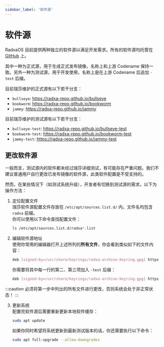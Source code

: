 ```yaml
---
sidebar_label: '软件源'
---
```


# 软件源

RadxaOS 目前提供两种独立的软件源以满足开发需求。所有的软件源均托管在 [GitHub](https://github.com/radxa-repo) 上。

其中一种为正式源，用于生成正式发布镜像，名称上和上游 Codename 保持一致。另外一种为测试源，用于开发使用，名称上是在上游 Codename 后追加 `-test` 后缀。

目前瑞莎维护的正式源有以下若干分支：

* `bullseye`: https://radxa-repo.github.io/bullseye
* `bookworm`: https://radxa-repo.github.io/bookworm
* `jammy`: https://radxa-repo.github.io/jammy

目前瑞莎维护的测试源有以下若干分支：

* `bullseye-test`: https://radxa-repo.github.io/bullseye-test
* `bookworm-test`: https://radxa-repo.github.io/bookworm-test
* `jammy-test`: https://radxa-repo.github.io/jammy-test

## 更改软件源

一般而言，测试源内的软件都未经过瑞莎详细测试，有可能存在严重问题。我们不建议普通用户自行更改已发布镜像的软件源，此类软件配置是不受支持的。

然而，在某些情况下（如测试系统升级），开发者有切换到测试源的需求。以下为操作方法：

1. 定位配置文件  
   瑞莎软件源配置文件存放在 `/etc/apt/sources.list.d/` 内，文件名均包含 `radxa` 前缀。  
   你可以使用以下命令查找配置文件：
   ```bash
   ls /etc/apt/sources.list.d/radxa*.list
   ```

2. 编辑软件源地址  
   使用你常用的编辑器打开上述所列的**所有文件**，你会看到类似如下的文件内容：
   ```bash
   deb [signed-by=/usr/share/keyrings/radxa-archive-keyring.gpg] https://radxa-repo.github.io/bookworm bookworm main
   ```
   你需要将其中每一行的第二、第三项加入 `-test` 后缀：
   ```bash
   deb [signed-by=/usr/share/keyrings/radxa-archive-keyring.gpg] https://radxa-repo.github.io/bookworm-test bookworm-test main
   ```

:::caution
必须将第一步中列出的所有文件进行更改，否则系统会处于非正常状态！
:::

3. 更新系统  
   配置完软件源后需要重新更新本地软件缓存：
   ```bash
   sudo apt update
   ```
   如果你同时希望将系统更新到最新测试版本的话，你还需要执行以下命令：
   ```bash
   sudo apt full-upgrade --allow-downgrades
   ```
